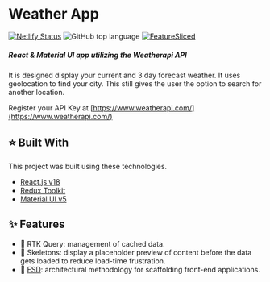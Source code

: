 # Weather App

[![Netlify Status](https://api.netlify.com/api/v1/badges/ad91f5bf-faa6-4570-b0fd-64d3d3a22ae0/deploy-status)](https://app.netlify.com/sites/astounding-kangaroo-d62298/deploys)
![GitHub top language](https://img.shields.io/github/languages/top/theobroma/movie-app-latest)
[![FeatureSliced](https://img.shields.io/badge/Powered%20by-%F0%9F%8D%B0%20Feature%20Sliced-%235c9cb5)](https://feature-sliced.design/)

##### React & Material UI app utilizing the Weatherapi API

It is designed display your current and 3 day forecast weather.
It uses geolocation to find your city. This still gives the user the option to search for another location.

Register your API Key at
[https://www.weatherapi.com/](https://www.weatherapi.com/)

## ⭐️ Built With

This project was built using these technologies.

- [React.js v18](https://reactjs.org/)
- [Redux Toolkit](https://redux-toolkit.js.org)
- [Material UI v5](https://mui.com/)

## ✨ Features

- 🌈 RTK Query: management of cached data.
- 💅 Skeletons: display a placeholder preview of content before the data gets loaded to reduce load-time frustration.
- 🚀 [FSD](https://feature-sliced.design/): architectural methodology for scaffolding front-end applications.

